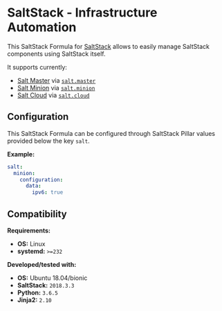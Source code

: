 # SaltStack - Infrastructure Automation

This SaltStack Formula for [SaltStack](https://github.com/saltstack/salt) allows to easily manage SaltStack components using SaltStack itself.

It supports currently:
- [Salt Master](https://docs.saltproject.io/en/latest/ref/configuration/master.html) via [`salt.master`](master/init.sls)
- [Salt Minion](https://docs.saltproject.io/en/latest/ref/configuration/minion.html) via [`salt.minion`](minion/init.sls)
- [Salt Cloud](https://docs.saltproject.io/en/latest/topics/cloud/) via [`salt.cloud`](cloud/init.sls)

## Configuration

This SaltStack Formula can be configured through SaltStack Pillar values provided below the key `salt`.

**Example:**

```yaml
salt:
  minion:
    configuration:
      data:
        ipv6: true
```

## Compatibility

**Requirements:**
- **OS:**      Linux
- **systemd:** `>=232`

**Developed/tested with:**
- **OS:** Ubuntu 18.04/bionic
- **SaltStack:** `2018.3.3`
- **Python:** `3.6.5`
- **Jinja2:** `2.10`
